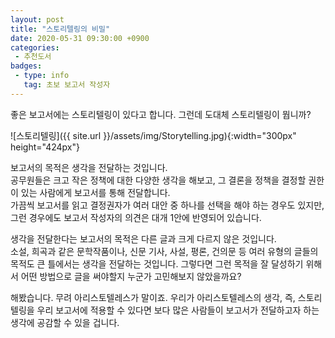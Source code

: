 ```yaml
---
layout: post
title: "스토리텔링의 비밀"
date: 2020-05-31 09:30:00 +0900
categories: 
 - 추천도서
badges:
 - type: info
   tag: 초보 보고서 작성자
---
```


좋은 보고서에는 스토리텔링이 있다고 합니다. 그런데 도대체 스토리텔링이 뭡니까?

<!--more-->

![스토리텔링]({{ site.url }}/assets/img/Storytelling.jpg){:width="300px" height="424px"}

보고서의 목적은 생각을 전달하는 것입니다.  
공무원들은 크고 작은 정책에 대한 다양한 생각을 해보고, 그 결론을 정책을 결정할 권한이 있는 사람에게 보고서를 통해 전달합니다.  
가끔씩 보고서를 읽고 결정권자가 여러 대안 중 하나를 선택을 해야 하는 경우도 있지만, 그런 경우에도 보고서 작성자의 의견은 대개 1안에 반영되어 있습니다.

생각을 전달한다는 보고서의 목적은 다른 글과 크게 다르지 않은 것입니다.  
소설, 희곡과 같은 문학작품이나, 신문 기사, 사설, 평론, 건의문 등 여러 유형의 글들의 목적도 큰 틀에서는 생각을 전달하는 것입니다.
그렇다면 그런 목적을 잘 달성하기 위해서 어떤 방법으로 글을 써야할지 누군가 고민해보지 않았을까요?

해봤습니다. 무려 아리스토텔레스가 말이죠. 우리가 아리스토텔레스의 생각, 즉, 스토리텔링을 우리 보고서에 적용할 수 있다면 보다 많은 사람들이 보고서가 전달하고자 하는 생각에 공감할 수 있을 겁니다.
